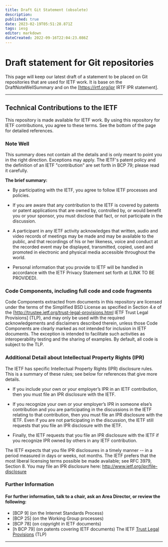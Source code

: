 ```yaml
---
title: Draft Git Statement (obsolete)
description: 
published: true
date: 2023-02-19T05:51:28.871Z
tags: iesg
editor: markdown
dateCreated: 2022-09-16T22:04:23.086Z
---
```


# Draft statement for Git repositories 

This page will keep our latest draft of a statement to be placed on Git repositories that are used for IETF work.  It is base on the DraftNoteWellSummary and on the [https://irtf.org/ipr IRTF IPR statement].

----
## Technical Contributions to the IETF 

This repository is made available for IETF work.  By using this repository for IETF contributions, you agree to these terms.  See the bottom of the page for detailed references.

### Note Well 
This summary does not contain all the details and is only meant to point you in the right direction.  Exceptions may apply.  The IETF's patent policy and the definition of an IETF "contribution" are set forth in BCP 79; please read it carefully.

**The brief summary:**

- By participating with the IETF, you agree to follow IETF processes and policies.

- If you are aware that any contribution to the IETF is covered by patents or patent applications that are owned by, controlled by, or would benefit you or your sponsor, you must disclose that fact, or not participate in the discussion.

- A participant in any IETF activity acknowledges that written, audio and video records of meetings may be made and may be available to the public, and that recordings of his or her likeness, voice and conduct at the recorded event may be displayed, transmitted, copied, used and promoted in electronic and physical media accessible throughout the world.

- Personal information that you provide to IETF will be handled in accordance with the IETF Privacy Statement set forth at (LINK TO BE PROVIDED).

### Code Components, including full code and code fragments 

Code Components extracted from documents in this repository are licensed under the terms of the Simplified BSD License as specified in Section 4.e of the [http://trustee.ietf.org/trust-legal-provisions.html IETF Trust Legal Provisions] (TLP), and may only be used with the required acknowledgements and disclaimers described therein, unless those Code Components are clearly marked as not intended for inclusion in IETF documents.  The exception is intended to facilitate such activities as interoperability testing and the sharing of examples.  By default, all code is subject to the TLP.


### Additional Detail about Intellectual Property Rights (IPR) 

The IETF has specific Intellectual Property Rights (IPR) disclosure rules. This is a summary of these rules; see below for references that give more details.

- If you include your own or your employer’s IPR in an IETF contribution, then you must file an IPR disclosure with the IETF.

- If you recognize your own or your employer’s IPR in someone else’s contribution and you are participating in the discussions in the IETF relating to that contribution, then you must file an IPR disclosure with the IETF. Even if you are not participating in the discussion, the IETF still requests that you file an IPR disclosure with the IETF.

- Finally, the IETF requests that you file an IPR disclosure with the IETF if you recognize IPR owned by others in any IETF contribution.

The IETF expects that you file IPR disclosures in a timely manner -- in a period measured in days or weeks, not months. The IETF prefers that the most liberal licensing terms possible be made available; see RFC 3979, Section 8. You may file an IPR disclosure here: http://www.ietf.org/ipr/file-disclosure
### Further Information 

#### For further information, talk to a chair, ask an Area Director, or review the following:
- [BCP 9] (on the Internet Standards Process)
- [BCP 25] (on the Working Group processes)
- [BCP 78] (on copyright in IETF documents)
- [h BCP 79] (on patents covering IETF documents)
The IETF [Trust Legal Provisions](http://trustee.ietf.org/trust-legal-provisions.html) (TLP)
----